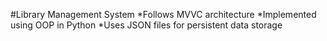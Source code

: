 #Library Management System
*Follows MVVC architecture
*Implemented using OOP in Python
*Uses JSON files for persistent data storage

